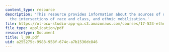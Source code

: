 ```yaml
---
content_type: resource
description: 'This resource provides information about the sources of discontent:
  the intersections of race and class, and ethnic mobilization.'
file: https://ol-ocw-studio-app-qa.s3.amazonaws.com/courses/17-523-ethnicity-and-race-in-world-politics-fall-2005/a255275c9983958f674ca7b1536dc846_l_09.pdf
file_type: application/pdf
resourcetype: Document
title: l_09.pdf
uid: a255275c-9983-958f-674c-a7b1536dc846
---
```

